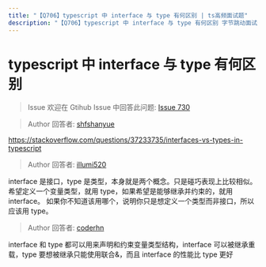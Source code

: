 ```yaml
---
title: "【Q706】typescript 中 interface 与 type 有何区别 | ts高频面试题"
description: "【Q706】typescript 中 interface 与 type 有何区别 字节跳动面试题、阿里腾讯面试题、美团小米面试题。"
---
```


# typescript 中 interface 与 type 有何区别

> Issue
> 欢迎在 Gtihub Issue 中回答此问题: [Issue 730](https://github.com/shfshanyue/Daily-Question/issues/730)

> Author
> 回答者: [shfshanyue](https://github.com/shfshanyue)

https://stackoverflow.com/questions/37233735/interfaces-vs-types-in-typescript

> Author
> 回答者: [illumi520](https://github.com/illumi520)

interface 是接口，type 是类型，本身就是两个概念。只是碰巧表现上比较相似。
希望定义一个变量类型，就用 type，如果希望是能够继承并约束的，就用 interface。
如果你不知道该用哪个，说明你只是想定义一个类型而非接口，所以应该用 type。

> Author
> 回答者: [coderhn](https://github.com/coderhn)

interface 和 type 都可以用来声明和约束变量类型结构，interface 可以被继承重载，type 要想被继承只能使用联合&，而且 interface 的性能比 type 更好
